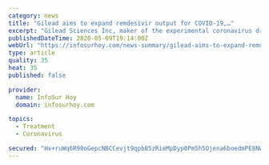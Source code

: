 ```yaml
---
category: news
title: "Gilead aims to expand remdesivir output for COVID-19,…"
excerpt: "Gilead Sciences Inc, maker of the experimental coronavirus drug remdesivir, on Thursday reported flat first-quarter earnings and said it with work with international partners to expand production of"
publishedDateTime: 2020-05-09T19:14:00Z
webUrl: "https://infosurhoy.com/news-summary/gilead-aims-to-expand-remdesivir-output-for-covid-19/"
type: article
quality: 35
heat: 35
published: false

provider:
  name: InfoSur Hoy
  domain: infosurhoy.com

topics:
  - Treatment
  - Coronavirus

secured: "Hx+ruWq6R90oGepcNBCCevjt9qpb85zRieMpDyp0Pm5h5Ojena6boedmPE8NWnCqqZH2MBzXdu5RTTmeLVz1r7Iuxb7hhu8LH0P7UnhVsSWI/aBiQvQKc0sjB2eoINSwfswvEAvE6Z8UGQLNa41iVvpemDlVveMGVlUz/5QNipGTHiUjAfs2zLamOVgdNb98mMa4J7uZbEu3Oc2IULlE1PBsfqzexOl3TtHfRyEopnJzTSmKVfIth9HBxqKe/OxSskBOUDF3Ug9fEeilLxvroI+/bol30RXdteAa7RGyu+lVhAKtlWcrAjCq0H1w5uTP;L2jIFI5drlIgH86Gq27YFA=="
---
```


